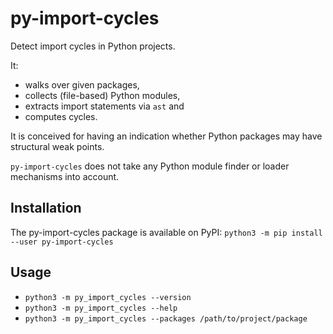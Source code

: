 py-import-cycles
================

Detect import cycles in Python projects.

It:

* walks over given packages,
* collects (file-based) Python modules,
* extracts import statements via `ast` and
* computes cycles.

It is conceived for having an indication whether Python packages may have structural weak points.

`py-import-cycles` does not take any Python module finder or loader mechanisms into account. 

Installation
------------

The py-import-cycles package is available on PyPI: `python3 -m pip install --user py-import-cycles`

Usage
-----

* `python3 -m py_import_cycles --version`
* `python3 -m py_import_cycles --help`
* `python3 -m py_import_cycles --packages /path/to/project/package`
